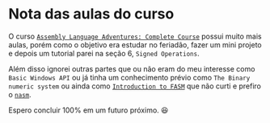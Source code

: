 # Nota das aulas do curso

O curso [`Assembly Language Adventures: Complete Course`](https://www.udemy.com/course/x86-asm-foundations/) possui muito mais aulas, porém como o objetivo era estudar no feriadão, fazer um mini projeto e depois um tutorial parei na seção 6, `Signed Operations`.

Além disso ignorei outras partes que ou não eram do meu interesse como `Basic Windows API` ou já tinha um conhecimento prévio como `The Binary numeric system` ou ainda como [`Introduction to FASM`](https://flatassembler.net/) que não curti e prefiro o [`nasm`](https://www.nasm.us/).

Espero concluir 100% em um futuro próximo. :laughing:
